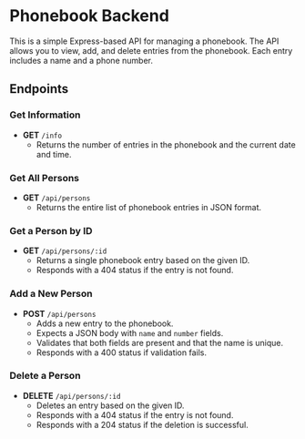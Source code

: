 # Phonebook Backend

This is a simple Express-based API for managing a phonebook. The API allows you to view, add, and delete entries from the phonebook. Each entry includes a name and a phone number.

## Endpoints

### Get Information

- **GET** `/info`
  - Returns the number of entries in the phonebook and the current date and time.

### Get All Persons

- **GET** `/api/persons`
  - Returns the entire list of phonebook entries in JSON format.

### Get a Person by ID

- **GET** `/api/persons/:id`
  - Returns a single phonebook entry based on the given ID.
  - Responds with a 404 status if the entry is not found.

### Add a New Person

- **POST** `/api/persons`
  - Adds a new entry to the phonebook.
  - Expects a JSON body with `name` and `number` fields.
  - Validates that both fields are present and that the name is unique.
  - Responds with a 400 status if validation fails.

### Delete a Person

- **DELETE** `/api/persons/:id`
  - Deletes an entry based on the given ID.
  - Responds with a 404 status if the entry is not found.
  - Responds with a 204 status if the deletion is successful.
